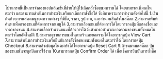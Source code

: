 โปรแกรมนี้เป็นการจำลองแอปพลิเคชันที่ช่วยให้ผู้ใช้เลือกสั่งซื้อขนมหวานได้ โดยสามารถเพิ่มลงในตะกร้า และสามารถดำเนินการชำระเงินหรือยกเลิกการสั่งซื้อได้ ซึ่งมีภาพรวมการทำงานดังต่อไปนี้
1.เริ่มต้นด้วยการแสดงเมนูของหวานต่างๆ ที่มีชื่อ, ราคา, รูปภาพ, และจำนวนสินค้าในสต๊อก
2.สามารถพิมพ์ค้นหาเพื่อกรองขนมที่ต้องการจากเมนูได้
3.สามารถเลือกขนมที่ต้องการได้โดยการกดปุ่มที่แสดงชื่อและราคาของขนม
4.สามารถเลือกจำนวนขนมที่ต้องการได้
5.สามารถคำนวณยอดรวมของขนมทั้งหมดในตะกร้าโดยอัตโนมัติ
6.สามารถดูรายการขนมในตะกร้าและยอดรวมได้โดยการกดปุ่ม View Cart
7.สามารถดำเนินการชำระเงินหรือยืนยันการสั่งซื้อของขนมทั้งหมดในตะกร้าได้ โดยการกดปุ่ม Checkout
8.สามารถล้างข้อมูลในตะกร้าได้โดยการกดปุ่ม Reset Cart
9.ถ้าขนมหมดสต๊อก ปุ่มของขนมนั้นจะถูกปิดการใช้งาน
10.สามารถกดปุ่ม Confirm Order ได้ เพื่อเช็คการยืนยันการสั่งซื้อ